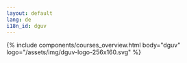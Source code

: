 ```yaml
---
layout: default
lang: de
i18n_id: dguv
---
```

{% include components/courses_overview.html body="dguv" logo="/assets/img/dguv-logo-256x160.svg" %}